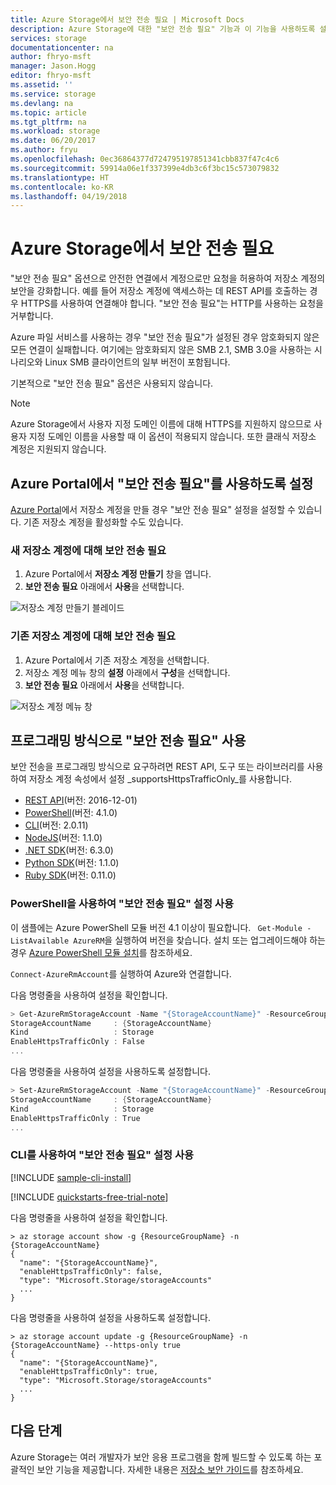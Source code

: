 ```yaml
---
title: Azure Storage에서 보안 전송 필요 | Microsoft Docs
description: Azure Storage에 대한 "보안 전송 필요" 기능과 이 기능을 사용하도록 설정하는 방법에 대해 알아봅니다.
services: storage
documentationcenter: na
author: fhryo-msft
manager: Jason.Hogg
editor: fhryo-msft
ms.assetid: ''
ms.service: storage
ms.devlang: na
ms.topic: article
ms.tgt_pltfrm: na
ms.workload: storage
ms.date: 06/20/2017
ms.author: fryu
ms.openlocfilehash: 0ec36864377d724795197851341cbb837f47c4c6
ms.sourcegitcommit: 59914a06e1f337399e4db3c6f3bc15c573079832
ms.translationtype: HT
ms.contentlocale: ko-KR
ms.lasthandoff: 04/19/2018
---
```

# <a name="require-secure-transfer-in-azure-storage"></a>Azure Storage에서 보안 전송 필요

"보안 전송 필요" 옵션으로 안전한 연결에서 계정으로만 요청을 허용하여 저장소 계정의 보안을 강화합니다. 예를 들어 저장소 계정에 액세스하는 데 REST API를 호출하는 경우 HTTPS를 사용하여 연결해야 합니다. "보안 전송 필요"는 HTTP를 사용하는 요청을 거부합니다.

Azure 파일 서비스를 사용하는 경우 "보안 전송 필요"가 설정된 경우 암호화되지 않은 모든 연결이 실패합니다. 여기에는 암호화되지 않은 SMB 2.1, SMB 3.0을 사용하는 시나리오와 Linux SMB 클라이언트의 일부 버전이 포함됩니다. 

기본적으로 "보안 전송 필요" 옵션은 사용되지 않습니다.

> [!NOTE]
> Azure Storage에서 사용자 지정 도메인 이름에 대해 HTTPS를 지원하지 않으므로 사용자 지정 도메인 이름을 사용할 때 이 옵션이 적용되지 않습니다. 또한 클래식 저장소 계정은 지원되지 않습니다.

## <a name="enable-secure-transfer-required-in-the-azure-portal"></a>Azure Portal에서 "보안 전송 필요"를 사용하도록 설정

[Azure Portal](https://portal.azure.com)에서 저장소 계정을 만들 경우 "보안 전송 필요" 설정을 설정할 수 있습니다. 기존 저장소 계정을 활성화할 수도 있습니다.

### <a name="require-secure-transfer-for-a-new-storage-account"></a>새 저장소 계정에 대해 보안 전송 필요

1. Azure Portal에서 **저장소 계정 만들기** 창을 엽니다.
1. **보안 전송 필요** 아래에서 **사용**을 선택합니다.

  ![저장소 계정 만들기 블레이드](./media/storage-require-secure-transfer/secure_transfer_field_in_portal_en_1.png)

### <a name="require-secure-transfer-for-an-existing-storage-account"></a>기존 저장소 계정에 대해 보안 전송 필요

1. Azure Portal에서 기존 저장소 계정을 선택합니다.
1. 저장소 계정 메뉴 창의 **설정** 아래에서 **구성**을 선택합니다.
1. **보안 전송 필요** 아래에서 **사용**을 선택합니다.

  ![저장소 계정 메뉴 창](./media/storage-require-secure-transfer/secure_transfer_field_in_portal_en_2.png)

## <a name="enable-secure-transfer-required-programmatically"></a>프로그래밍 방식으로 "보안 전송 필요" 사용

보안 전송을 프로그래밍 방식으로 요구하려면 REST API, 도구 또는 라이브러리를 사용하여 저장소 계정 속성에서 설정 _supportsHttpsTrafficOnly_를 사용합니다.

* [REST API](https://docs.microsoft.com/rest/api/storagerp/storageaccounts)(버전: 2016-12-01)
* [PowerShell](https://docs.microsoft.com/powershell/module/azurerm.storage/set-azurermstorageaccount?view=azurermps-4.1.0)(버전: 4.1.0)
* [CLI](https://pypi.python.org/pypi/azure-cli-storage/2.0.11)(버전: 2.0.11)
* [NodeJS](https://www.npmjs.com/package/azure-arm-storage/)(버전: 1.1.0)
* [.NET SDK](https://www.nuget.org/packages/Microsoft.Azure.Management.Storage/6.3.0-preview)(버전: 6.3.0)
* [Python SDK](https://pypi.python.org/pypi/azure-mgmt-storage/1.1.0)(버전: 1.1.0)
* [Ruby SDK](https://rubygems.org/gems/azure_mgmt_storage)(버전: 0.11.0)

### <a name="enable-secure-transfer-required-setting-with-powershell"></a>PowerShell을 사용하여 "보안 전송 필요" 설정 사용

이 샘플에는 Azure PowerShell 모듈 버전 4.1 이상이 필요합니다. ` Get-Module -ListAvailable AzureRM`을 실행하여 버전을 찾습니다. 설치 또는 업그레이드해야 하는 경우 [Azure PowerShell 모듈 설치](/powershell/azure/install-azurerm-ps)를 참조하세요.

`Connect-AzureRmAccount`를 실행하여 Azure와 연결합니다.

 다음 명령줄을 사용하여 설정을 확인합니다.

```powershell
> Get-AzureRmStorageAccount -Name "{StorageAccountName}" -ResourceGroupName "{ResourceGroupName}"
StorageAccountName     : {StorageAccountName}
Kind                   : Storage
EnableHttpsTrafficOnly : False
...

```

다음 명령줄을 사용하여 설정을 사용하도록 설정합니다.

```powershell
> Set-AzureRmStorageAccount -Name "{StorageAccountName}" -ResourceGroupName "{ResourceGroupName}" -EnableHttpsTrafficOnly $True
StorageAccountName     : {StorageAccountName}
Kind                   : Storage
EnableHttpsTrafficOnly : True
...

```

### <a name="enable-secure-transfer-required-setting-with-cli"></a>CLI를 사용하여 "보안 전송 필요" 설정 사용

[!INCLUDE [sample-cli-install](../../../includes/sample-cli-install.md)]

[!INCLUDE [quickstarts-free-trial-note](../../../includes/quickstarts-free-trial-note.md)]

 다음 명령줄을 사용하여 설정을 확인합니다.

```azurecli-interactive
> az storage account show -g {ResourceGroupName} -n {StorageAccountName}
{
  "name": "{StorageAccountName}",
  "enableHttpsTrafficOnly": false,
  "type": "Microsoft.Storage/storageAccounts"
  ...
}

```

다음 명령줄을 사용하여 설정을 사용하도록 설정합니다.

```azurecli-interactive
> az storage account update -g {ResourceGroupName} -n {StorageAccountName} --https-only true
{
  "name": "{StorageAccountName}",
  "enableHttpsTrafficOnly": true,
  "type": "Microsoft.Storage/storageAccounts"
  ...
}

```

## <a name="next-steps"></a>다음 단계
Azure Storage는 여러 개발자가 보안 응용 프로그램을 함께 빌드할 수 있도록 하는 포괄적인 보안 기능을 제공합니다. 자세한 내용은 [저장소 보안 가이드](storage-security-guide.md)를 참조하세요.

